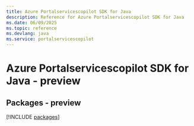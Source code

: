 ```yaml
---
title: Azure Portalservicescopilot SDK for Java
description: Reference for Azure Portalservicescopilot SDK for Java
ms.date: 06/09/2025
ms.topic: reference
ms.devlang: java
ms.service: portalservicescopilot
---
```

# Azure Portalservicescopilot SDK for Java - preview
## Packages - preview
[!INCLUDE [packages](portalservicescopilot-index.md)]